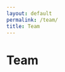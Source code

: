 ```yaml
---
layout: default
permalink: /team/
title: Team
---
```


<div class="{{ page.title }}">

  <h1>Team</h1>

</div>
